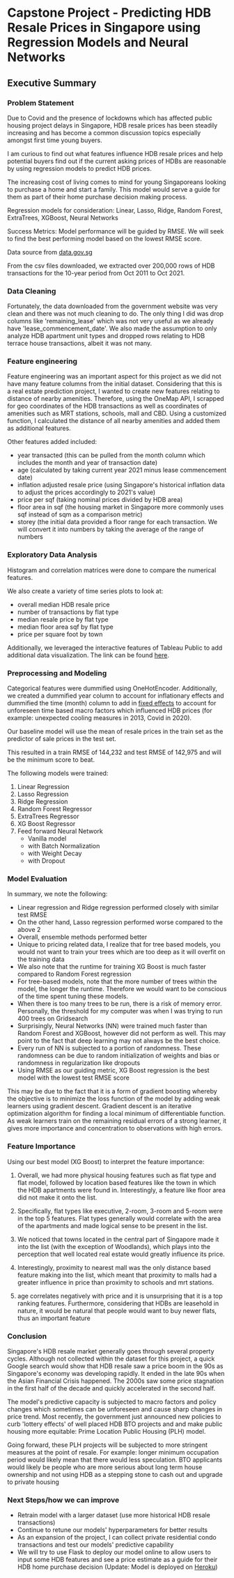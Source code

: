 # Capstone Project - Predicting HDB Resale Prices in Singapore using Regression Models and Neural Networks

## Executive Summary

### Problem Statement

Due to Covid and the presence of lockdowns which has affected public housing project delays in Singapore, HDB resale prices has been steadily increasing and has become a common discussion topics especially amongst first time young buyers.

I am curious to find out what features influence HDB resale prices and help potential buyers find out if the current asking prices of HDBs are reasonable by using regression models to predict HDB prices.

The increasing cost of living comes to mind for young Singaporeans looking to purchase a home and start a family. This model would serve a guide for them as part of their home purchase decision making process.

Regression models for consideration: Linear, Lasso, Ridge, Random Forest, ExtraTrees, XGBoost, Neural Networks

Success Metrics: Model performance will be guided by RMSE. We will seek to find the best performing model based on the lowest RMSE score.

Data source from [data.gov.sg](https://data.gov.sg/dataset/resale-flat-prices)

From the csv files downloaded, we extracted over 200,000 rows of HDB transactions for the 10-year period from Oct 2011 to Oct 2021.

### Data Cleaning

Fortunately, the data downloaded from the government website was very clean and there was not much cleaning to do. The only thing I did was drop columns like 'remaining_lease' which was not very useful as we already have 'lease_commencement_date'. We also made the assumption to only analyze HDB apartment unit types and dropped rows relating to HDB terrace house transactions, albeit it was not many.

### Feature engineering

Feature engineering was an important aspect for this project as we did not have many feature columns from the initial dataset. Considering that this is a real estate prediction project, I wanted to create new features relating to distance of nearby amenities. Therefore, using the OneMap API, I scrapped for geo coordinates of the HDB transactions as well as coordinates of amenities such as MRT stations, schools, mall and CBD. Using a customized function, I calculated the distance of all nearby amenities and added them as additional features.

Other features added included:
- year transacted (this can be pulled from the month column which includes the month and year of transaction date)
- age (calculated by taking current year 2021 minus lease commencement date)
- inflation adjusted resale price (using Singapore's historical inflation data to adjust the prices accordingly to 2021's value)
- price per sqf (taking nominal prices divided by HDB area)
- floor area in sqf (the housing market in Singapore more commonly uses sqf instead of sqm as a comparison metric)
- storey (the initial data provided a floor range for each transaction. We will convert it into numbers by taking the average of the range of numbers

### Exploratory Data Analysis

Histogram and correlation matrices were done to compare the numerical features.

We also create a variety of time series plots to look at:
- overall median HDB resale price
- number of transactions by flat type
- median resale price by flat type
- median floor area sqf by flat type
- price per square foot by town

Additionally, we leveraged the interactive features of Tableau Public to add additional data visualization. The link can be found [here](https://public.tableau.com/app/profile/casper.wong/viz/HDB_16339564614480/HDBResalePriceAnalysis).

### Preprocessing and Modeling

Categorical features were dummified using OneHotEncoder. Additionally, we created a dummified year column to account for inflationary effects and dummified the time (month) column to add in [fixed effects](https://are.berkeley.edu/courses/EEP118/current/handouts/eep118_panel_data_fixed_effects.pdf) to account for unforeseen time based macro factors which influenced HDB prices (for example: unexpected cooling measures in 2013, Covid in 2020).

Our baseline model will use the mean of resale prices in the train set as the predictor of sale prices in the test set.

This resulted in a train RMSE of 144,232 and test RMSE of 142,975 and will be the minimum score to beat.

The following models were trained:
1. Linear Regression
2. Lasso Regression
3. Ridge Regression
4. Random Forest Regressor
5. ExtraTrees Regressor
6. XG Boost Regressor
7. Feed forward Neural Network
   - Vanilla model
   - with Batch Normalization
   - with Weight Decay
   - with Dropout

### Model Evaluation

In summary, we note the following:

- Linear regression and Ridge regression performed closely with similar test RMSE
- On the other hand, Lasso regression performed worse compared to the above 2
- Overall, ensemble methods performed better
- Unique to pricing related data, I realize that for tree based models, you would not want to train your trees which are too deep as it will overfit on the training data
- We also note that the runtime for training XG Boost is much faster compared to Random Forest regression
- For tree-based models, note that the more number of trees within the model, the longer the runtime. Therefore we would want to be conscious of the time spent tuning these models.
- When there is too many trees to be run, there is a risk of memory error. Personally, the threshold for my computer was when I was trying to run 400 trees on Gridsearch
- Surprisingly, Neural Networks (NN) were trained much faster than Random Forest and XGBoost, however did not perform as well. This may point to the fact that deep learning may not always be the best choice.
- Every run of NN is subjected to a portion of randomness. These randomness can be due to random initialization of weights and bias or randomness in regularization like dropouts
- Using RMSE as our guiding metric, XG Boost regression is the best model with the lowest test RMSE score

This may be due to the fact that it is a form of gradient boosting whereby the objective is to minimize the loss function of the model by adding weak learners using gradient descent. Gradient descent is an iterative optimization algorithm for finding a local minimum of differentiable function. As weak learners train on the remaining residual errors of a strong learner, it gives more importance and concentration to observations with high errors.

### Feature Importance

Using our best model (XG Boost) to interpret the feature importance:

1. Overall, we had more physical housing features such as flat type and flat model, followed by location based features like the town in which the HDB apartments were found in. Interestingly, a feature like floor area did not make it onto the list.

2. Specifically, flat types like executive, 2-room, 3-room and 5-room were in the top 5 features. Flat types generally would correlate with the area of the apartments and made logical sense to be present in the list.

3. We noticed that towns located in the central part of Singapore made it into the list (with the exception of Woodlands), which plays into the perception that well located real estate would greatly influence its price.

3. Interestingly, proximity to nearest mall was the only distance based feature making into the list, which meant that proximity to malls had a greater influence in price than proximity to schools and mrt stations.

4. age correlates negatively with price and it is unsurprising that it is a top ranking features. Furthermore, considering that HDBs are leasehold in nature, it would be natural that people would want to buy newer flats, thus an important feature

### Conclusion

Singapore's HDB resale market generally goes through several property cycles. Although not collected within the dataset for this project, a quick Google search would show that HDB resale saw a price boom in the 90s as Singapore's economy was developing rapidly. It ended in the late 90s when the Asian Financial Crisis happened. The 2000s saw some price stagnation in the first half of the decade and quickly accelerated in the second half.

The model's predictive capacity is subjected to macro factors and policy changes which sometimes can be unforeseen and cause sharp changes in price trend.
Most recently, the government just announced new policies to curb 'lottery effects' of well placed HDB BTO projects and and make public housing more equitable: Prime Location Public Housing (PLH) model.

Going forward, these PLH projects will be subjected to more stringent measures at the point of resale.
For example: longer minimum occupation period would likely mean that there would less speculation. BTO applicants would likely be people who are more serious about long term house ownership and not using HDB as a stepping stone to cash out and upgrade to private housing

### Next Steps/how we can improve

- Retrain model with a larger dataset (use more historical HDB resale transactions)
- Continue to retune our models' hyperparameters for better results
- As an expansion of the project, I can collect private residential condo transactions and test our models' predictive capability
- We will try to use Flask to deploy our model online to allow users to input some HDB features and see a price estimate as a guide for their HDB home purchase decision (Update: Model is deployed on [Heroku](https://hdb-model.herokuapp.com/))
